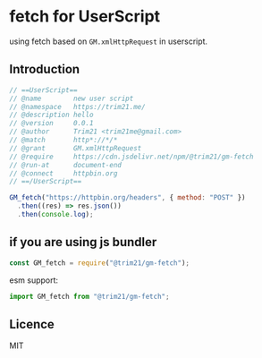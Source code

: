 # fetch for UserScript

using fetch based on `GM.xmlHttpRequest` in userscript.

## Introduction

```javascript
// ==UserScript==
// @name        new user script
// @namespace   https://trim21.me/
// @description hello
// @version     0.0.1
// @author      Trim21 <trim21me@gmail.com>
// @match       http*://*/*
// @grant       GM.xmlHttpRequest
// @require     https://cdn.jsdelivr.net/npm/@trim21/gm-fetch
// @run-at      document-end
// @connect     httpbin.org
// ==/UserScript==

GM_fetch("https://httpbin.org/headers", { method: "POST" })
  .then((res) => res.json())
  .then(console.log);
```

## if you are using js bundler

```javascript
const GM_fetch = require("@trim21/gm-fetch");
```

esm support:

```javascript
import GM_fetch from "@trim21/gm-fetch";
```

## Licence

MIT
